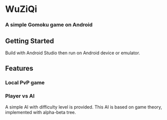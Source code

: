 # WuZiQi

### A simple Gomoku game on Android

## Getting Started

Build with Android Studio then run on Android device or emulator.

## Features

### Local PvP game

### Player vs AI

A simple AI with difficulty level is provided.
This AI is based on game theory, implemented with alpha-beta tree.
